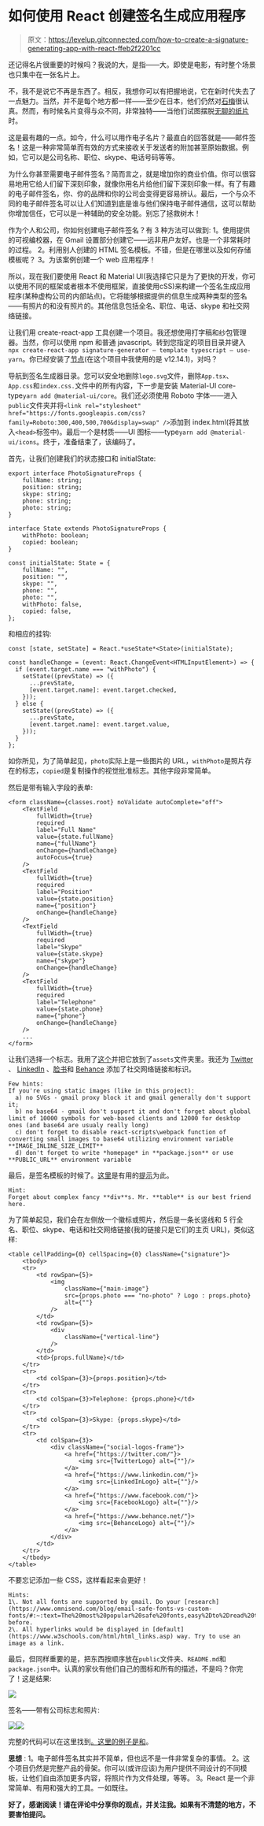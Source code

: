 # 如何使用 React 创建签名生成应用程序

> 原文：<https://levelup.gitconnected.com/how-to-create-a-signature-generating-app-with-react-ffeb2f2201cc>

还记得名片很重要的时候吗？我说的大，是指——大。即使是电影，有时整个场景也只集中在一张名片上。

不，我不是说它不再是东西了。相反，我想你可以有把握地说，它在新时代失去了一点魅力。当然，并不是每个地方都一样——至少在日本，他们仍然对[石梅](https://en.wikipedia.org/wiki/Business_card#Japan)很认真。然而，有时候名片变得与众不同，非常独特——当他们试图摆脱[无聊的纸片](https://www.boredpanda.com/creative-business-card-designs)时。

这是最有趣的一点。如今，什么可以用作电子名片？最直白的回答就是——邮件签名！这是一种非常简单而有效的方式来接收关于发送者的附加甚至原始数据。例如，它可以是公司名称、职位、skype、电话号码等等。

为什么你甚至需要电子邮件签名？简而言之，就是增加你的商业价值。你可以很容易地用它给人们留下深刻印象，就像你用名片给他们留下深刻印象一样。有了有趣的电子邮件签名，你、你的品牌和你的公司会变得更容易辨认。最后，一个与众不同的电子邮件签名可以让人们知道到底是谁与他们保持电子邮件通信，这可以帮助你增加信任，它可以是一种辅助的安全功能。别忘了拯救树木！

作为个人和公司，你如何创建电子邮件签名？有 3 种方法可以做到:
1。使用提供的可视编校器，在 Gmail 设置部分创建它——远非用户友好。也是一个非常耗时的过程。
2。利用别人创建的 HTML 签名模板。不错，但是在哪里以及如何存储模板呢？
3。为该案例创建一个 web 应用程序！

所以，现在我们要使用 React 和 Material UI(我选择它只是为了更快的开发，你可以使用不同的框架或者根本不使用框架，直接使用сSS)来构建一个签名生成应用程序(某种虚构公司的内部站点)。它将能够根据提供的信息生成两种类型的签名——有照片的和没有照片的。其他信息包括全名、职位、电话、skype 和社交网络链接。

让我们用 create-react-app 工具创建一个项目。我还想使用打字稿和纱包管理器。当然，你可以使用 npm 和普通 javascript。转到您指定的项目目录并键入`npx create-react-app signature-generator — template typescript — use-yarn`。你已经安装了[节点](https://nodejs.org/en/)(在这个项目中我使用的是 v12.14.1)，对吗？

导航到签名生成器目录。您可以安全地删除`logo.svg`文件，删除`App.tsx`、`App.css`和`index.css.`文件中的所有内容，下一步是安装 Material-UI core-type`yarn add @material-ui/core`。我们还必须使用 Roboto 字体——进入`public`文件夹并将`<link rel="stylesheet" href="https://fonts.googleapis.com/css?family=Roboto:300,400,500,700&display=swap" />`添加到 index.html(将其放入`<head>`标签中)。最后一个是材质——UI 图标——type`yarn add @material-ui/icons`。终于，准备结束了，该编码了。

首先，让我们创建我们的状态接口和 initialState:

```
export interface PhotoSignatureProps {
    fullName: string;
    position: string;
    skype: string;
    phone: string;
    photo: string;
}

interface State extends PhotoSignatureProps {
    withPhoto: boolean;
    copied: boolean;
}

const initialState: State = {
    fullName: "",
    position: "",
    skype: "",
    phone: "",
    photo: "",
    withPhoto: false,
    copied: false,
};
```

和相应的挂钩:

```
const [state, setState] = React.*useState*<State>(initialState);

const handleChange = (event: React.ChangeEvent<HTMLInputElement>) => {
  if (event.target.name === "withPhoto") {
    setState((prevState) => ({
      ...prevState,
      [event.target.name]: event.target.checked,
    }));
  } else {
    setState((prevState) => ({
      ...prevState,
      [event.target.name]: event.target.value,
    }));
  }
};
```

如你所见，为了简单起见，`photo`实际上是一些图片的 URL，`withPhoto`是照片存在的标志，`copied`是复制操作的视觉批准标志。其他字段非常简单。

然后是带有输入字段的表单:

```
<form className={classes.root} noValidate autoComplete="off">
    <TextField
        fullWidth={true}
        required
        label="Full Name"
        value={state.fullName}
        name={"fullName"}
        onChange={handleChange}
        autoFocus={true}
    />
    <TextField
        fullWidth={true}
        required
        label="Position"
        value={state.position}
        name={"position"}
        onChange={handleChange}
    />
    <TextField
        fullWidth={true}
        required
        label="Skype"
        value={state.skype}
        name={"skype"}
        onChange={handleChange}
    />
    <TextField
        fullWidth={true}
        required
        label="Telephone"
        value={state.phone}
        name={"phone"}
        onChange={handleChange}
    />
    ...
</form>
```

让我们选择一个标志。我用了[这个](https://pixabay.com/illustrations/vintage-sign-nautical-ship-compass-1064142/)并把它放到了`assets`文件夹里。我还为 [Twitter](https://www.flaticon.com/free-icon/twitter_2111688?term=twitter&page=1&position=49&page=1&position=49&related_id=2111688&origin=search) 、 [LinkedIn](https://www.flaticon.com/free-icon/linkedin_145807?term=linkedin&page=1&position=3&page=1&position=3&related_id=145807&origin=style) 、[脸书](https://www.flaticon.com/free-icon/facebook_145802?term=facebook&page=1&position=2&page=1&position=2&related_id=145802&origin=search)和 [Behance](https://www.flaticon.com/free-icon/behance_733538?term=behance&page=1&position=26&page=1&position=26&related_id=733538&origin=search) 添加了社交网络链接和标识。

```
Few hints:
If you're using static images (like in this project):
  a) no SVGs - gmail proxy block it and gmail generally don't support it;
  b) no base64 - gmail don't support it and don't forget about global limit of 10000 symbols for web-based clients and 12000 for desktop ones (and base64 are usualy really long)
  c) don't forget to disable react-scripts\webpack function of converting small images to base64 utilizing environment variable **IMAGE_INLINE_SIZE_LIMIT**
  d) don't forget to write *homepage* in **package.json** or use **PUBLIC_URL** environment variable
```

最后，是签名模板的时候了。[这里](https://www.wisestamp.com/gmail-email-signature/)是有用的[提示](https://emailsignaturerescue.com/blog/the-ultimate-guide-to-creating-awesome-gmail-signatures)为此。

```
Hint:
Forget about complex fancy **div**s. Mr. **table** is our best friend here.
```

为了简单起见，我们会在左侧放一个徽标或照片，然后是一条长竖线和 5 行全名、职位、skype、电话和社交网络链接(我的链接只是它们的主页 URL)，类似这样:

```
<table cellPadding={0} cellSpacing={0} className={"signature"}>
    <tbody>
    <tr>
        <td rowSpan={5}>
            <img
                className={"main-image"}
                src={props.photo === "no-photo" ? Logo : props.photo}
                alt={""}
            />
        </td>
        <td rowSpan={5}>
            <div
                className={"vertical-line"}
            />
        </td>
        <td>{props.fullName}</td>
    </tr>
    <tr>
        <td colSpan={3}>{props.position}</td>
    </tr>
    <tr>
        <td colSpan={3}>Telephone: {props.phone}</td>
    </tr>
    <tr>
        <td colSpan={3}>Skype: {props.skype}</td>
    </tr>
    <tr>
        <td colSpan={3}>
            <div className={"social-logos-frame"}>
                <a href={"https://twitter.com/"}>
                    <img src={TwitterLogo} alt={""}/>
                </a>
                <a href={"https://www.linkedin.com/"}>
                    <img src={LinkedInLogo} alt={""}/>
                </a>
                <a href={"https://www.facebook.com/"}>
                    <img src={FacebookLogo} alt={""}/>
                </a>
                <a href={"https://www.behance.net/"}>
                    <img src={BehanceLogo} alt={""}/>
                </a>
            </div>
        </td>
    </tr>
    </tbody>
</table>
```

不要忘记添加一些 CSS，这样看起来会更好！

```
Hints:
1\. Not all fonts are supported by gmail. Do your [research](https://www.omnisend.com/blog/email-safe-fonts-vs-custom-fonts/#:~:text=The%20most%20popular%20safe%20fonts,easy%2Dto%2Dread%20typefaces.) before.
2\. All hyperlinks would be displayed in [default](https://www.w3schools.com/html/html_links.asp) way. Try to use an image as a link.
```

最后，但同样重要的是，把东西按顺序放在`public`文件夹、`README.md`和`package.json`中。认真的家伙有他们自己的图标和所有的描述，不是吗？你完了！这是结果:

![](img/6d565606515c5fe359d1aef6f788b8d2.png)

签名——带有公司标志和照片:

![](img/6f01020f2bdbf1ceed60a4c72fe475b5.png)![](img/f8b8355df75e992307be40cd890c48a4.png)

完整的代码可以在这里找到[。这里的例子是](https://github.com/al3xsus/email-signature-generator)[和](https://al3xsus.github.io/email-signature-generator/)。

**思想** :
1。电子邮件签名其实并不简单，但也远不是一件非常复杂的事情。
2。这个项目仍然是完整产品的骨架。你可以(或许应该)为用户提供不同设计的不同模板，让他们自由添加更多内容，将照片作为文件处理，等等。
3。React 是一个非常简单、有用和强大的工具。一如既往。

**好了，感谢阅读！请在评论中分享你的观点，并关注我。如果有不清楚的地方，不要害怕提问。**